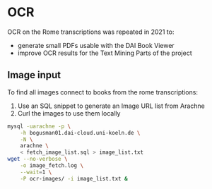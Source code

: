 
# OCR

OCR on the Rome transcriptions was repeated in 2021 to:

* generate small PDFs usable with the DAI Book Viewer
* improve OCR results for the Text Mining Parts of the project

## Image input

To find all images connect to books from the rome transcriptions:

1. Use an SQL snippet to generate an Image URL list from Arachne
2. Curl the images to use them locally

```bash
mysql -uarachne -p \
    -h bogusman01.dai-cloud.uni-koeln.de \
    -N \
    arachne \
    < fetch_image_list.sql > image_list.txt
wget --no-verbose \
    -o image_fetch.log \
    --wait=1 \
    -P ocr-images/ -i image_list.txt &
```
